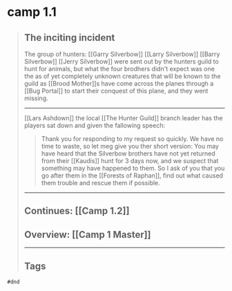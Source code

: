 # camp 1.1

> ## The inciting incident
>
> The group of hunters: \[[Garry Silverbow]\] \[[Larry Silverbow]\]
>\[[Barry Silverbow]\] \[[Jerry Silverbow]\] were sent out by the hunters guild
>to hunt for animals, but what the four brodhers didn't expect was one the as of
>yet completely unknown creatures that will be known to the guild as
>\[[Brood Mother]\]s have come across the planes through a \[[Bug Portal]\] to start
>their conquest of this plane, and they went missing.
>
> ______________________________________________________________________
>
> \[[Lars Ashdown]\] the local \[[The Hunter Guild]\] branch leader has
> the players sat down and given the fallowing speech:
>
> > Thank you for responding to my request so quickly.
> > We have no time to waste, so let meg give you ther short version:
> > You may have heard that the Silverbow brothers have not yet returned from their
> > \[[Kaudis]\] hunt for 3 days now, and we suspect that something may have
> > happened to them. So I ask of you that you go after them in the
> > \[[Forests of Raphan]\], find out what caused them trouble and rescue them
> > if possible.
>
> ______________________________________________________________________
>
> ## Continues: \[[Camp 1.2]\]
>
> ## Overview: \[[Camp 1 Master]\]
>
> ______________________________________________________________________
>
> ## Tags

    #dnd
